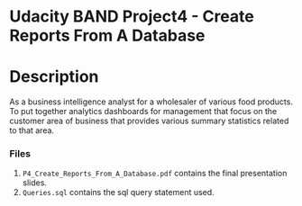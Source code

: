 # Udacity BAND Project4 - Create Reports From A Database

# Description
As a business intelligence analyst for a wholesaler of various food products. To put together analytics dashboards for management that focus on the customer area of business that provides various summary statistics related to that area.

### Files
1.  ```P4_Create_Reports_From_A_Database.pdf```  contains the final presentation slides.
2. ```Queries.sql``` contains the sql query statement used.
